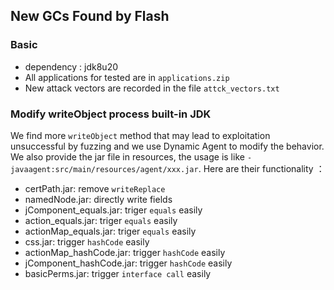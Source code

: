 ## New GCs Found by Flash

### Basic

- dependency : jdk8u20
- All applications for tested are in `applications.zip`
- New attack vectors are recorded in the file `attck_vectors.txt` 

### Modify writeObject process built-in JDK

We find more `writeObject`  method that may lead to exploitation unsuccessful by fuzzing and we use Dynamic Agent to modify the behavior. We also provide the jar file in resources, the usage is like `-javaagent:src/main/resources/agent/xxx.jar`. Here are their functionality ：

- certPath.jar: remove `writeReplace`
- namedNode.jar: directly write fields
- jComponent_equals.jar: triger `equals` easily
- action_equals.jar: triger `equals` easily
- actionMap_equals.jar: triger `equals` easily
- css.jar: trigger `hashCode` easily
- actionMap_hashCode.jar: trigger `hashCode` easily
- jComponent_hashCode.jar: trigger `hashCode` easily
- basicPerms.jar: trigger `interface call` easily
